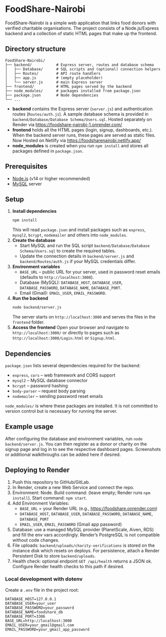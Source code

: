 # FoodShare-Nairobi

FoodShare-Nairobi is a simple web application that links food donors with verified charitable organisations. The project consists of a Node.js/Express backend and a collection of static HTML pages that make up the frontend.

## Directory structure

```
FoodShare-Nairobi/
├── backend/           # Express server, routes and database schema
│   ├── Database/      # SQL scripts and (optional) connection helpers
│   ├── Routes/        # API route handlers
│   ├── app.js         # (empty placeholder)
│   └── server.js      # main Express server
├── frontend/          # HTML pages served by the backend
├── node_modules/      # packages installed from package.json
├── package.json       # Node dependencies
└── ...
```

- **backend** contains the Express server (`server.js`) and authentication routes (`Routes/auth.js`). A sample database schema is provided in `backend/Database/Database Schema/Users.sql`. Hosted separately on Render via https://foodshare-nairobi-1.onrender.com/
- **frontend** holds all the HTML pages (login, signup, dashboards, etc.). When the backend server runs, these pages are served as static files. Now Hosted on Netlify via https://foodsharenairobi.netlify.app/
- **node_modules** is created when you run `npm install` and stores all packages defined in `package.json`.

## Prerequisites

- [Node.js](https://nodejs.org/) (v14 or higher recommended)
- [MySQL](https://www.mysql.com/) server

## Setup

1. **Install dependencies**
   ```bash
   npm install
   ```
   This will read `package.json` and install packages such as `express`, `mysql2`, `bcrypt`, `nodemailer` and others into `node_modules`.
2. **Create the database**
   - Start MySQL and run the SQL script `backend/Database/Database Schema/Users.sql` to create the required tables.
   - Update the connection details in `backend/server.js` and `backend/Routes/auth.js` if your MySQL credentials differ.
3. **Environment variables**
   - `BASE_URL` – public URL for your server, used in password reset emails (defaults to `http://localhost:3000`).
   - Database (MySQL): `DATABASE_HOST`, `DATABASE_USER`, `DATABASE_PASSWORD`, `DATABASE_NAME`, `DATABASE_PORT`.
   - Email (Gmail): `EMAIL_USER`, `EMAIL_PASSWORD`.
4. **Run the backend**
   ```bash
   node backend/server.js
   ```
   The server starts on `http://localhost:3000` and serves the files in the `frontend` folder.
5. **Access the frontend**
   Open your browser and navigate to `http://localhost:3000/` or directly to pages such as `http://localhost:3000/Login.html` or `Signup.html`.

## Dependencies

`package.json` lists several dependencies required for the backend:

- `express`, `cors` – web framework and CORS support
- `mysql2` – MySQL database connector
- `bcrypt` – password hashing
- `body-parser` – request body parsing
- `nodemailer` – sending password reset emails

`node_modules/` is where these packages are installed. It is not committed to version control but is necessary for running the server.

## Example usage

After configuring the database and environment variables, run `node backend/server.js`. You can then register as a donor or charity on the signup page and log in to see the respective dashboard pages. Screenshots or additional walkthroughs can be added here if desired.

## Deploying to Render

1. Push this repository to GitHub/GitLab.
2. In Render, create a new Web Service and connect the repo.
3. Environment: Node. Build command: (leave empty; Render runs `npm install`). Start command: `npm start`.
4. Add Environment Variables:
   - `BASE_URL` = your Render URL (e.g., https://foodshare.onrender.com)
   - `DATABASE_HOST`, `DATABASE_USER`, `DATABASE_PASSWORD`, `DATABASE_NAME`, `DATABASE_PORT`
   - `EMAIL_USER`, `EMAIL_PASSWORD` (Gmail app password)
5. Database: use a managed MySQL provider (PlanetScale, Aiven, RDS) and fill the env vars accordingly. Render’s PostgreSQL is not compatible without code changes.
6. File uploads: `backend/uploads/charity-verifications` is stored on the instance disk which resets on deploys. For persistence, attach a Render Persistent Disk to store `backend/uploads`.
7. Health check: optional endpoint `GET /api/health` returns a JSON ok. Configure Render health checks to this path if desired.

### Local development with dotenv

Create a `.env` file in the project root:

```
DATABASE_HOST=127.0.0.1
DATABASE_USER=your_user
DATABASE_PASSWORD=your_password
DATABASE_NAME=foodshare_db
DATABASE_PORT=3306
BASE_URL=http://localhost:3000
EMAIL_USER=your_gmail@gmail.com
EMAIL_PASSWORD=your_gmail_app_password
```
